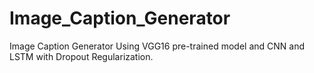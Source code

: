 # Image_Caption_Generator
Image Caption Generator Using VGG16 pre-trained model and CNN and LSTM with Dropout Regularization.
